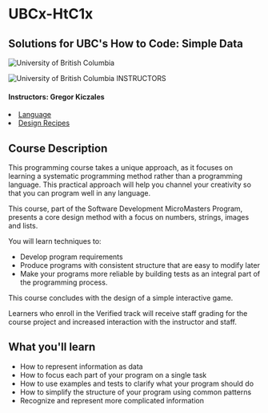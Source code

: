 # UBCx-HtC1x
## Solutions for UBC's How to Code: Simple Data
![University of British Columbia](http://brand.ubc.ca/files/2016/04/NarrowSignature_ex_768_v3.png)

![University of British Columbia](http://i.imgur.com/Qktqnu1.png) INSTRUCTORS
#### Instructors: Gregor Kiczales

<li><a href="https://salimt.github.io/racket/language.html">Language</a></li>
<li><a href="https://salimt.github.io/racket/design-recipes.html">Design Recipes</a></li>

## Course Description

This programming course takes a unique approach, as it focuses on learning a systematic programming method rather than a programming language. This practical approach will help you channel your creativity so that you can program well in any language.

This course, part of the Software Development MicroMasters Program, presents a core design method with a focus on numbers, strings, images and lists.

You will learn techniques to:

- Develop program requirements
- Produce programs with consistent structure that are easy to modify later
- Make your programs more reliable by building tests as an integral part of the programming process.

This course concludes with the design of a simple interactive game.

Learners who enroll in the Verified track will receive staff grading for the course project and increased interaction with the instructor and staff.

## What you'll learn

- How to represent information as data
- How to focus each part of your program on a single task
- How to use examples and tests to clarify what your program should do
- How to simplify the structure of your program using common patterns
- Recognize and represent more complicated information
